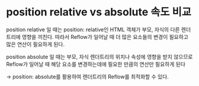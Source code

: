 # position relative vs absolute 속도 비교

position relative 일 때는 position: relative인 HTML 객체가 부모, 자식의 다른 렌더트리에 영향을 끼친다. 따라서 Reflow가 일어날 때 더 많은 요소들의 변경이 필요하고 많은 연산이 필요하게 된다.

position absolute 일 때는 부모, 자식 렌더트리의 위치나 속성에 영향을 받지 않으므로 Reflow가 일어날 때 해당 요소를 변경하는데에 필요한 만큼의 연산만 필요하게 된다

→ position: absolute를 활용하여 렌더트리의 Reflow를 최적화할 수 있다.